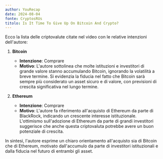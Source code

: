 ```yaml
---
author: YouRecap
date: 2024-08-04
fonte: CryptosRUs
titolo: Is It Time To Give Up On Bitcoin And Crypto?
---
```


Ecco la lista delle criptovalute citate nel video con le relative intenzioni dell'autore:

1. **Bitcoin**
   - **Intenzione**: Comprare
   - **Motivo**: L'autore sottolinea che molte istituzioni e investitori di grande valore stanno accumulando Bitcoin, ignorando la volatilità a breve termine. Si evidenzia la fiducia nel fatto che Bitcoin sarà sempre più considerato un asset sicuro e di valore, con previsioni di crescita significativa nel lungo termine.

2. **Ethereum**
   - **Intenzione**: Comprare
   - **Motivo**: L'autore fa riferimento all'acquisto di Ethereum da parte di BlackRock, indicando un crescente interesse istituzionale. L'ottimismo sull'adozione di Ethereum da parte di grandi investitori suggerisce che anche questa criptovaluta potrebbe avere un buon potenziale di crescita.

In sintesi, l'autore esprime un chiaro orientamento all'acquisto sia di Bitcoin che di Ethereum, motivato dall'accumulo da parte di investitori istituzionali e dalla fiducia nel futuro di entrambi gli asset.
